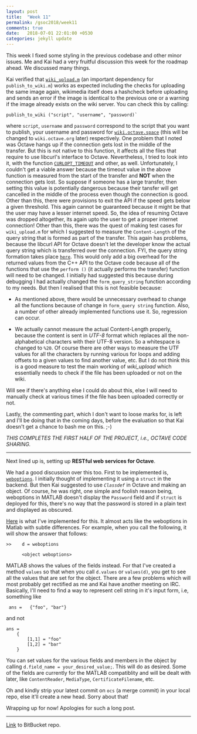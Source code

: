 ```yaml
---
layout: post
title:  "Week 11"
permalink: /gsoc2018/week11
comments: true
date:   2018-07-01 22:01:00 +0530
categories: jekyll update
---
```


This week I fixed some styling in the previous codebase and other minor issues. Me and Kai had a very fruitful discussion this week for the roadmap ahead. We discussed many things.

Kai verified that [`wiki_upload.m`](https://bitbucket.org/me_ydv_5/octave/src/default/scripts/miscellaneous/wiki_upload.m) (an important dependency for `publish_to_wiki.m`) works as expected including the checks for uploading the same image again, wikimedia itself does a hashcheck before uploading and sends an error if the image is identical to the previous one or a warning if the image already exists on the wiki server. You can check this by calling:

    publish_to_wiki ("script", "username", "password)`

where `script`, `username` and `password` correspond to the script that you want to publish, your username and password for [`wiki.octave.space`](https://wiki.octave.space) (this will be changed to `wiki.octave.org` later) respectively. One problem that I noted was Octave hangs up if the connection gets lost in the middle of the transfer. But this is not native to this function, it affects all the files that require to use libcurl's interface to Octave. Nevertheless, I tried to look into it, with the function [`CURLOPT_TIMEOUT`](https://curl.haxx.se/libcurl/c/CURLOPT_TIMEOUT.html) and other, as well. Unfortunately, I couldn't get a viable answer because the timeout value in the above function is measured from the start of the transfer and **NOT** when the connection gets lost. So suppose if someone has a large transfer, then setting this value is potentially dangerous because their tansfer will get cancelled in the middle of the process even though the connection is good. Other than this, there were provisions to exit the API if the speed gets below a given threshold. This again cannot be guaranteed because it might be that the user may have a lesser internet speed. So, the idea of resuming Octave was dropped altogether, its again upto the user to get a proper internet connection! Other than this, there was the quest of making test cases for `wiki_upload.m` for which I suggested to measure the `Content-Length` of the query string that is formed as part of the transfer. This again has problems, because the libcurl API for Octave doesn't let the developer know the actual query string which is transferred over the connection. FYI, the query string formation takes place [`here`](https://hg.savannah.gnu.org/hgweb/octave/file/7dad5fa7e88e/liboctave/util/url-transfer.cc#l743). This would only add a big overhead for the returned values from the C++ API to the Octave code because all of the functions that use the `perform ()` (it actually performs the transfer) function will need to be changed. I initially had suggested this because during debugging I had actually changed the `form_query_string` function according to my needs. But then I realised that this is not feasible because:

*   As mentioned above, there would be unnecessary overhead to change all the functions because of change in `form_query string` function. Also, a number of other already implemented functions use it. So, regression can occur.

*   We actually cannot measure the actual Content-Length properly, because the content is sent in *UTF-8* format which replaces all the non-alphabetical characters with their UTF-8 version. So a whitespace is changed to `%20`. Of course there are other ways to measure the UTF values for all the characters by running various for loops and adding offsets to a given values to find another value, etc. But I do not think this is a good measure to test the main working of *wiki_upload* which essentially needs to check if the file has been uploaded or not on the wiki.

Will see if there's anything else I could do about this, else I will need to manually check at various times if the file has been uploaded correctly or not.

Lastly, the commenting part, which I don't want to loose marks for, is left and I'll be doing that in the coming days, before the evaluation so that Kai doesn't get a chance to bash me on this. ;-)

*THIS COMPLETES THE FIRST HALF OF THE PROJECT, i.e., OCTAVE CODE SHARING.*

****

Next lined up is, setting up **RESTful web services for Octave**.

We had a good discussion over this too. First to be implemented is, [`weboptions`](https://www.mathworks.com/help/matlab/ref/weboptions.html). I initially thought of implementing it using a `struct` in the backend. But then Kai suggested to use *`Classdef`* in Octave and making an object. Of course, he was right, one simple and foolish reason being, weboptions in MATLAB doesn't display the `Password` field and if `struct` is deployed for this, there's no way that the password is stored in a plain text and displayed as obscured. 

[Here](https://bitbucket.org/me_ydv_5/octave/src/default/scripts/miscellaneous/weboptions.m) is what I've implemented for this. It almost acts like the weboptions in Matlab with subtle differences. For example, when you call the following, it will show the answer that follows:
```text
>>    d = weboptions

      <object weboptions>
```
MATLAB shows the values of the fields instead. For that I've created a method `values` so that when you call `d.values` or `values(d)`, you get to see all the values that are set for the object. There are a few problems which will most probably get rectified as me and Kai have another meeting on IRC. Basically, I'll need to find a way to represent cell string in it's input form, i.e, something like
```
 ans =   {"foo", "bar"}
```

and not
```
ans =
    {
        [1,1] = "foo"
        [1,2] = "bar"
    }
```
You can set values for the various fields and members in the object by calling `d.field_name = your_desired_value;`. This will do as desired. Some of the fields are currently for the MATLAB compatiblity and will be dealt with later, like `ContentReader`, `MediaType`, `CertificateFilename`, etc.

Oh and kindly strip your latest commit on `ocs` (a merge commit) in your local repo, else it'll create a new head. Sorry about that!

Wrapping up for now! Apologies for such a long post.

****

[Link](https://bitbucket.org/me_ydv_5/octave/commits/branch/ocs) to BitBucket repo.
